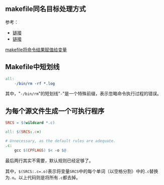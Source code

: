## makefile同名目标处理方式

参考：

* [链接](https://blog.csdn.net/lixiangminghate/article/details/50448664)
* [链接](https://stackoverflow.com/questions/43718595/two-targets-with-the-same-name-in-a-makefile)

[makefile将命令结果赋值给变量](https://stackoverflow.com/questions/2019989/how-to-assign-the-output-of-a-command-to-a-makefile-variable)

## Makefile中短划线

```makefile
all:
	-/bin/rm -rf *.log
```

其中，"`-/bin/rm`"的短划线"`-`"是一个特殊前缀，表示忽略命令执行过程的错误。

## 为每个源文件生成一个可执行程序

```makefile
SRCS = $(wildcard *.c)

all: $(SRCS:.c=)

# Unnecessary, as the default rules are adequate.
.c:
	gcc $(CPFLAGS) $< -o $@
```

最后两行其实不需要，默认规则已经足够了。

其中，`$(SRCS:.c=.o)`表示将变量`SRCS`中的每个单词（以空格分割）中的`.c`替换为`.o`。以上代码则是将所有`.c`都去掉。
